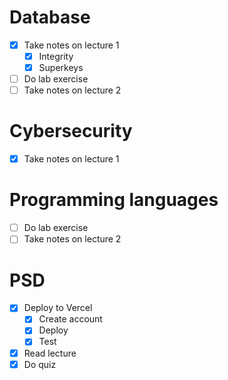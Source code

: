 # Database
- [x] Take notes on lecture 1
	- [x] Integrity
	- [x] Superkeys
- [ ] Do lab exercise
- [ ] Take notes on lecture 2

# Cybersecurity
- [x] Take notes on lecture 1

# Programming languages
- [ ] Do lab exercise
- [ ] Take notes on lecture 2

# PSD
- [x] Deploy to Vercel
	- [x] Create account
	- [x] Deploy
	- [x] Test
- [x] Read lecture
- [x] Do quiz